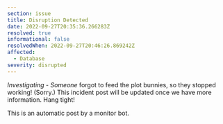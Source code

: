 ```yaml
---
section: issue
title: Disruption Detected
date: 2022-09-27T20:35:36.266283Z
resolved: true
informational: false
resolvedWhen: 2022-09-27T20:46:26.869242Z
affected:
  - Database
severity: disrupted
---
```

*Investigating* - _Someone_ forgot to feed the plot bunnies, so they stopped working! (Sorry.) This incident post will be updated once we have more information. Hang tight!

This is an automatic post by a monitor bot.
        